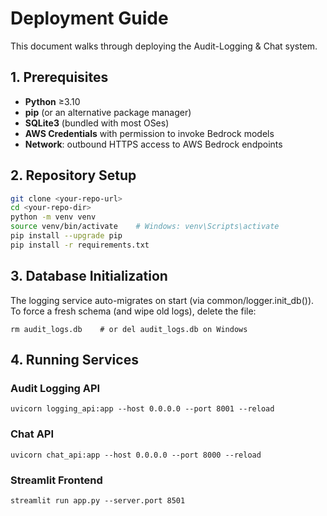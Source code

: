 # Deployment Guide

This document walks through deploying the Audit-Logging & Chat system.

## 1. Prerequisites

- **Python** ≥3.10  
- **pip** (or an alternative package manager)  
- **SQLite3** (bundled with most OSes)  
- **AWS Credentials** with permission to invoke Bedrock models  
- **Network**: outbound HTTPS access to AWS Bedrock endpoints

## 2. Repository Setup

```bash
git clone <your-repo-url>
cd <your-repo-dir>
python -m venv venv
source venv/bin/activate    # Windows: venv\Scripts\activate
pip install --upgrade pip
pip install -r requirements.txt
```

## 3. Database Initialization

The logging service auto-migrates on start (via common/logger.init_db()).    
To force a fresh schema (and wipe old logs), delete the file:   

```rm audit_logs.db    # or del audit_logs.db on Windows```

## 4. Running Services

### Audit Logging API

```uvicorn logging_api:app --host 0.0.0.0 --port 8001 --reload```

### Chat API

```uvicorn chat_api:app --host 0.0.0.0 --port 8000 --reload```

### Streamlit Frontend

```streamlit run app.py --server.port 8501```


